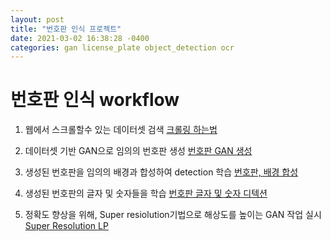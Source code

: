 ```yaml
---
layout: post
title: "번호판 인식 프로젝트"
date: 2021-03-02 16:38:28 -0400
categories: gan license_plate object_detection ocr
---
```


# 번호판 인식 workflow

1. 웹에서 스크롤할수 있는 데이터셋 검색   [크롤링 하는법](https://google.com)

2. 데이터셋 기반 GAN으로 임의의 번호판 생성   [번호판 GAN 생성](https://google.com)

3. 생성된 번호판을 임의의 배경과 합성하여 detection 학습   [번호판, 배경 합성](https://google.com)

4. 생성된 번호판의 글자 및 숫자들을 학습   [번호판 글자 및 숫자 디텍션](https://google.com)

5. 정확도 향상을 위해, Super resiolution기법으로 해상도를 높이는 GAN 작업 실시   [Super Resolution LP](https://google.com)

